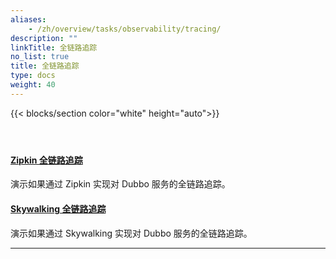 ```yaml
---
aliases:
    - /zh/overview/tasks/observability/tracing/
description: ""
linkTitle: 全链路追踪
no_list: true
title: 全链路追踪
type: docs
weight: 40
---
```



{{< blocks/section color="white" height="auto">}}
<div class="td-content list-page">
<div class="lead"></div>
<header class="article-meta"></header>
<div class="row">
        <div class="col-sm col-md-6 mb-4">
          <div class="h-100 card shadow">
                <div class="card-body">
                    <h4 class="card-title">
                        <a href='{{< relref "./zipkin/" >}}'>Zipkin 全链路追踪</a>
                    </h4>
                    <p>演示如果通过 Zipkin 实现对 Dubbo 服务的全链路追踪。
                    </p>
                </div>
            </div>
        </div>
        <div class="col-sm col-md-6 mb-4">
            <div class="h-100 card shadow">
                <div class="card-body">
                    <h4 class="card-title">
                        <a href='{{< relref "./skywalking/" >}}'>Skywalking 全链路追踪</a>
                    </h4>
                    <p>演示如果通过 Skywalking 实现对 Dubbo 服务的全链路追踪。
                    </p>
                </div>
            </div>
        </div>
</div>
<hr>
</div>
